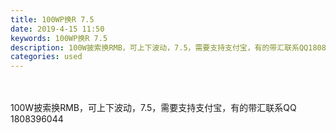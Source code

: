 ```yaml
---
title: 100WP换R 7.5
date: 2019-4-15 11:50
keywords: 100WP换R 7.5
description: 100W披索换RMB，可上下波动，7.5，需要支持支付宝，有的带汇联系QQ1808396044
categories: used
---
```

<td class="t_f" id="postmessage_3502218">

<br/>
<br/>
100W披索换RMB，可上下波动，7.5，需要支持支付宝，有的带汇联系QQ 1808396044</td>
